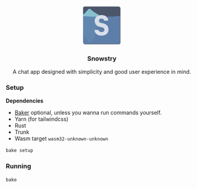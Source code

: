  <div align="center">
   <a href="https://github.com/snowstry/snowstry">
    <img src="./frontend/assets/Snowstry.png" alt="Logo" width="20%">
   </a>

   <h3 align="center">Snowstry</h3>

   <p align="center">
   A chat app designed with simplicity and good user experience in mind.
   </p>
</div>

### Setup

**Dependencies**

-   [Baker](https://github.com/rv178/baker) optional, unless you wanna run commands yourself.
-   Yarn (for tailwindcss)
-   Rust
-   Trunk
-   Wasm target `wasm32-unknown-unknown`

```bash
bake setup
```

### Running

```bash
bake
```

